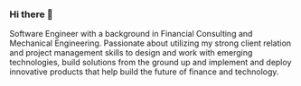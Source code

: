 ### Hi there 👋

Software Engineer with a background in Financial Consulting and Mechanical Engineering. Passionate about utilizing my strong client relation and project management skills to design and work with emerging technologies, build solutions from the ground up and implement and deploy innovative products that help build the future of finance and technology. 

<!--
**adnapp/adnapp** is a ✨ _special_ ✨ repository because its `README.md` (this file) appears on your GitHub profile.

Here are some ideas to get you started:

- 🔭 I’m currently working on ...
- 🌱 I’m currently learning ...
- 👯 I’m looking to collaborate on ...
- 🤔 I’m looking for help with ...
- 💬 Ask me about ...
- 📫 How to reach me: ...
- 😄 Pronouns: ...
- ⚡ Fun fact: ...
-->
